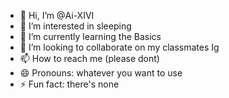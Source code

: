 - 👋 Hi, I’m @Ai-XIVI
- 👀 I’m interested in sleeping
- 🌱 I’m currently learning the Basics
- 💞️ I’m looking to collaborate on my classmates Ig
- 📫 How to reach me (please dont)
- 😄 Pronouns: whatever you want to use
- ⚡ Fun fact: there's none

<!---
Ai-XIVI/Ai-XIVI is a ✨ special ✨ repository because its `README.md` (this file) appears on your GitHub profile.
You can click the Preview link to take a look at your changes.
--->
